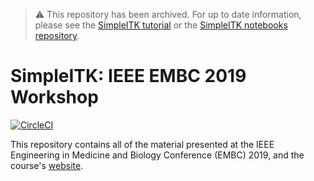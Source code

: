 > :warning: This repository has been archived. For up to date information, please see the [SimpleITK tutorial](https://simpleitk.org/TUTORIAL/) or the [SimpleITK notebooks repository](https://github.com/InsightSoftwareConsortium/SimpleITK-Notebooks).

# SimpleITK: IEEE EMBC 2019 Workshop

[![CircleCI](https://circleci.com/gh/SimpleITK/EMBC2019_WORKSHOP/tree/master.svg?style=svg)](https://circleci.com/gh/SimpleITK/EMBC2019_WORKSHOP/tree/master)

This repository contains all of the material presented at the
IEEE Engineering in Medicine and Biology Conference (EMBC) 2019, and the course's [website](https://SimpleITK.github.io/EMBC2019_WORKSHOP/).
